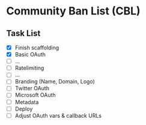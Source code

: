 # Community Ban List (CBL)

## Task List

- [x] Finish scaffolding
- [x] Basic OAuth
- [ ] ...
- [ ] Ratelimiting
- [ ] ...
- [ ] Branding (Name, Domain, Logo)
- [ ] Twitter OAuth
- [ ] Microsoft OAuth
- [ ] Metadata
- [ ] Deploy
- [ ] Adjust OAuth vars & callback URLs
